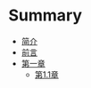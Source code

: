 # Summary

* [简介](README.md)
* [前言](chapter0.md)
* [第一章](chapter1.md)
    * [第1.1章](chapter1.1.md)


